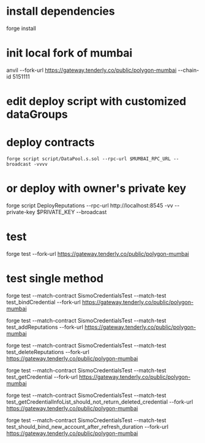 # install dependencies
forge install

# init local fork of mumbai
anvil --fork-url https://gateway.tenderly.co/public/polygon-mumbai --chain-id 5151111

# edit deploy script with customized dataGroups

# deploy contracts
```
forge script script/DataPool.s.sol --rpc-url $MUMBAI_RPC_URL --broadcast -vvvv
```

# or deploy with owner's private key
forge script DeployReputations --rpc-url http://localhost:8545 -vv --private-key $PRIVATE_KEY --broadcast


# test
forge test --fork-url https://gateway.tenderly.co/public/polygon-mumbai

# test single method
forge test --match-contract SismoCredentialsTest --match-test test_bindCredential --fork-url https://gateway.tenderly.co/public/polygon-mumbai

forge test --match-contract SismoCredentialsTest --match-test test_addReputations --fork-url https://gateway.tenderly.co/public/polygon-mumbai

forge test --match-contract SismoCredentialsTest --match-test test_deleteReputations --fork-url https://gateway.tenderly.co/public/polygon-mumbai

forge test --match-contract SismoCredentialsTest --match-test test_getCredential --fork-url https://gateway.tenderly.co/public/polygon-mumbai

forge test --match-contract SismoCredentialsTest --match-test test_getCredentialInfoList_should_not_return_deleted_credential --fork-url https://gateway.tenderly.co/public/polygon-mumbai

forge test --match-contract SismoCredentialsTest --match-test test_should_bind_new_account_after_refresh_duration --fork-url https://gateway.tenderly.co/public/polygon-mumbai